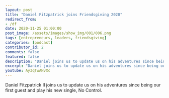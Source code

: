 ```yaml
---
layout: post
title: "Daniel Fitzpatrick joins Friendsgiving 2020"
redirect_from:
- /df
date: 2020-11-25 01:00:00
post_image: /assets/images/show_img/001/006.png
tags: [entrepreneurs, leaders, friendsgiving]
categories: [podcast]
contributor_id: 2
comments: false
featured: false
description: "Daniel joins us to update us on his adventures since being our first guest and play his new single."
excerpt: "Daniel joins us to update us on his adventures since being our first guest and play his new single."
youtube: Ay3qTwANvXc
---
```

Daniel Fitzpatrick II joins us to update us on his adventures since being our first guest and play his new single, No Control.